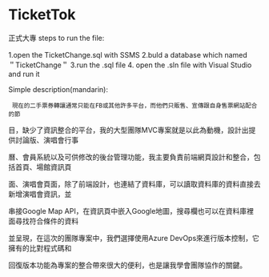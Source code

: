 # TicketTok
正式大專
steps to run the file:

1.open the TicketChange.sql with SSMS
2.buld a database which named　＂TicketChange＂
3.run the .sql file
4. open the .sln file with Visual Studio and run it

Simple description(mandarin):

     現在的二手票券轉讓通常只能在FB或其他許多平台，而他們只販售、宣傳跟自身售票網站配合的節



目，缺少了資訊整合的平台，我的大型團隊MVC專案就是以此為動機，設計出提供討論版、演唱會行事



曆、會員系統以及可供修改的後台管理功能，我主要負責前端網頁設計和整合，包括首頁、場館資訊頁



面、演唱會頁面，除了前端設計，也連結了資料庫，可以讀取資料庫的資料直接去新增演唱會資訊，並



串接Google Map API，在資訊頁中嵌入Google地圖，搜尋欄也可以在資料庫裡面尋找符合條件的資料



並呈現，在這次的團隊專案中，我們選擇使用Azure DevOps來進行版本控制，它擁有的比對程式碼和



回復版本功能為專案的整合帶來很大的便利，也是讓我學會團隊協作的關鍵。
